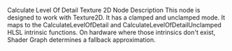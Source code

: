 Calculate Level Of Detail Texture 2D Node
Description
This node is designed to work with Texture2D. It has a clamped and unclamped mode. It maps to the CalculateLevelOfDetail and CalculateLevelOfDetailUnclamped HLSL intrinsic functions.
On hardware where those intrinsics don't exist, Shader Graph determines a fallback approximation.
